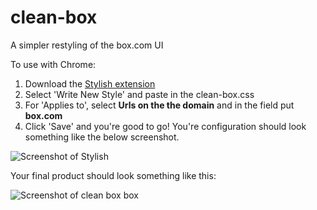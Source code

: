 clean-box
=========

A simpler restyling of the box.com UI

To use with Chrome:

1. Download the [Stylish extension](https://chrome.google.com/webstore/detail/stylish/fjnbnpbmkenffdnngjfgmeleoegfcffe?hl=en)
2. Select 'Write New Style' and paste in the clean-box.css
3. For 'Applies to', select **Urls on the the domain** and in the field put **box.com**
4. Click 'Save' and you're good to go! You're configuration should look something like the below screenshot.

![Screenshot of Stylish](https://www.evernote.com/shard/s146/sh/37b2287f-badb-4dd4-9ef9-9be69da1f781/cf93e21b18321518c1e55c810c5e3838/res/548084fa-340e-4b9d-853e-98e7007a0295/skitch.png)

Your final product should look something like this:

![Screenshot of clean box box](https://www.evernote.com/shard/s146/sh/308d4bcb-eadd-4918-ae48-b4b95fe117f7/73344356b89ca6cef324bfe706a25db4/res/812f5ae6-c600-4f52-a81a-4a5cd7bd1d44/skitch.png)
